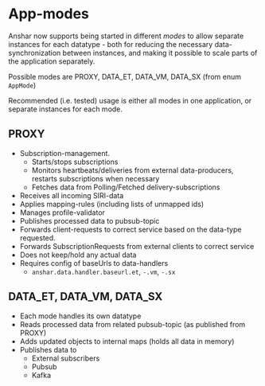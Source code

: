 # App-modes
Anshar now supports being started in different _modes_ to allow separate instances for each datatype -  both for reducing the necessary data-synchronization between instances, and making it possible to scale parts of the application separately. 

Possible modes are PROXY, DATA_ET, DATA_VM, DATA_SX (from enum `AppMode`) 

Recommended (i.e. tested) usage is either all modes in one application, or separate instances for each mode. 

## PROXY
- Subscription-management.
  - Starts/stops subscriptions
  - Monitors heartbeats/deliveries from external data-producers, restarts subscriptions when necessary
  - Fetches data from Polling/Fetched delivery-subscriptions
- Receives all incoming SIRI-data
- Applies mapping-rules (including lists of unmapped ids)
- Manages profile-validator 
- Publishes processed data to pubsub-topic
- Forwards client-requests to correct service based on the data-type requested.
- Forwards SubscriptionRequests from external clients to correct service
- Does not keep/hold any actual data
- Requires config of baseUrls to data-handlers
    - `anshar.data.handler.baseurl.et`, `-.vm`, `-.sx`
    
## DATA_ET, DATA_VM, DATA_SX
- Each mode handles its own datatype
- Reads processed data from related pubsub-topic (as published from PROXY)
- Adds updated objects to internal maps (holds all data in memory)
- Publishes data to 
  - External subscribers
  - Pubsub
  - Kafka